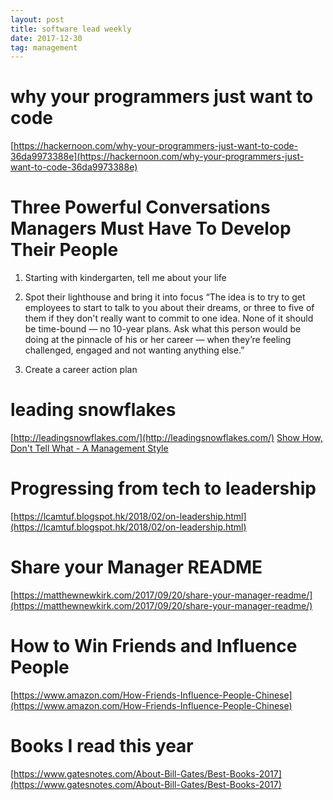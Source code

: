```yaml
---
layout: post
title: software lead weekly
date: 2017-12-30
tag: management
---
```



# why your programmers just want to code
[https://hackernoon.com/why-your-programmers-just-want-to-code-36da9973388e](https://hackernoon.com/why-your-programmers-just-want-to-code-36da9973388e)


# Three Powerful Conversations Managers Must Have To Develop Their People

1. Starting with kindergarten, tell me about your life

2. Spot their lighthouse and bring it into focus  “The idea is to try to get employees to start to talk to you about their dreams, or three to five of them if they don't really want to commit to one idea. None of it should be time-bound — no 10-year plans. Ask what this person would be doing at the pinnacle of his or her career — when they’re feeling challenged, engaged and not wanting anything else.”

3. Create a career action plan

# leading snowflakes
[http://leadingsnowflakes.com/](http://leadingsnowflakes.com/)
[Show How, Don't Tell What - A Management Style](https://tomayko.com/blog/2012/management-style)

# Progressing from tech to leadership
[https://lcamtuf.blogspot.hk/2018/02/on-leadership.html](https://lcamtuf.blogspot.hk/2018/02/on-leadership.html)

# Share your Manager README
[https://matthewnewkirk.com/2017/09/20/share-your-manager-readme/](https://matthewnewkirk.com/2017/09/20/share-your-manager-readme/)


# How to Win Friends and Influence People
[https://www.amazon.com/How-Friends-Influence-People-Chinese](https://www.amazon.com/How-Friends-Influence-People-Chinese)



# Books I read this year
[https://www.gatesnotes.com/About-Bill-Gates/Best-Books-2017](https://www.gatesnotes.com/About-Bill-Gates/Best-Books-2017)
